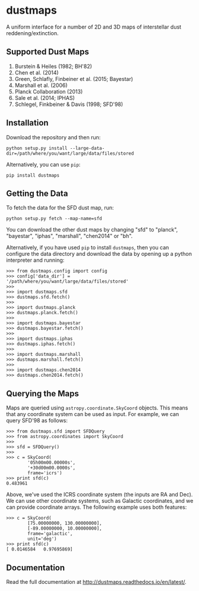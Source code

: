 dustmaps
========

A uniform interface for a number of 2D and 3D maps of interstellar dust
reddening/extinction.


Supported Dust Maps
-------------------

1. Burstein & Heiles (1982; BH'82)
2. Chen et al. (2014)
3. Green, Schlafly, Finbeiner et al. (2015; Bayestar)
4. Marshall et al. (2006)
5. Planck Collaboration (2013)
6. Sale et al. (2014; IPHAS)
7. Schlegel, Finkbeiner & Davis (1998; SFD'98)


Installation
------------

Download the repository and then run:

    python setup.py install --large-data-dir=/path/where/you/want/large/data/files/stored

Alternatively, you can use `pip`:

    pip install dustmaps


Getting the Data
----------------

To fetch the data for the SFD dust map, run:

    python setup.py fetch --map-name=sfd

You can download the other dust maps by changing "sfd" to "planck", "bayestar",
"iphas", "marshall", "chen2014" or "bh".

Alternatively, if you have used `pip` to install `dustmaps`, then you can
configure the data directory and download the data by opening up a python
interpreter and running:

    >>> from dustmaps.config import config
    >>> config['data_dir'] = '/path/where/you/want/large/data/files/stored'
    >>>
    >>> import dustmaps.sfd
    >>> dustmaps.sfd.fetch()
    >>>
    >>> import dustmaps.planck
    >>> dustmaps.planck.fetch()
    >>>
    >>> import dustmaps.bayestar
    >>> dustmaps.bayestar.fetch()
    >>>
    >>> import dustmaps.iphas
    >>> dustmaps.iphas.fetch()
    >>>
    >>> import dustmaps.marshall
    >>> dustmaps.marshall.fetch()
    >>>
    >>> import dustmaps.chen2014
    >>> dustmaps.chen2014.fetch()


Querying the Maps
-----------------

Maps are queried using `astropy.coordinate.SkyCoord` objects. This means that any
coordinate system can be used as input. For example, we can query SFD'98 as
follows:

    >>> from dustmaps.sfd import SFDQuery
    >>> from astropy.coordinates import SkyCoord
    >>>
    >>> sfd = SFDQuery()
    >>>
    >>> c = SkyCoord(
            '05h00m00.00000s',
            '+30d00m00.0000s',
            frame='icrs')
    >>> print sfd(c)
    0.483961

Above, we've used the ICRS coordinate system (the inputs are RA and Dec). We can
use other coordinate systems, such as Galactic coordinates, and we can provide
coordinate arrays. The following example uses both features:

    >>> c = SkyCoord(
            [75.00000000, 130.00000000],
            [-89.00000000, 10.00000000],
            frame='galactic',
            unit='deg')
    >>> print sfd(c)
    [ 0.0146584   0.97695869]


Documentation
-------------

Read the full documentation at http://dustmaps.readthedocs.io/en/latest/.
